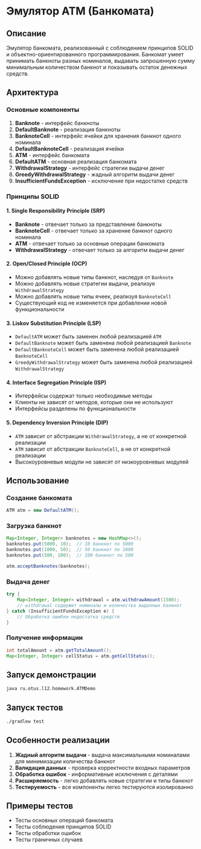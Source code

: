# Эмулятор АТМ (Банкомата)

## Описание

Эмулятор банкомата, реализованный с соблюдением принципов SOLID и объектно-ориентированного программирования. Банкомат умеет принимать банкноты разных номиналов, выдавать запрошенную сумму минимальным количеством банкнот и показывать остаток денежных средств.

## Архитектура

### Основные компоненты

1. **Banknote** - интерфейс банкноты
2. **DefaultBanknote** - реализация банкноты
3. **BanknoteCell** - интерфейс ячейки для хранения банкнот одного номинала
4. **DefaultBanknoteCell** - реализация ячейки
5. **ATM** - интерфейс банкомата
6. **DefaultATM** - основная реализация банкомата
7. **WithdrawalStrategy** - интерфейс стратегии выдачи денег
8. **GreedyWithdrawalStrategy** - жадный алгоритм выдачи денег
9. **InsufficientFundsException** - исключение при недостатке средств

### Принципы SOLID

#### 1. Single Responsibility Principle (SRP)
- **Banknote** - отвечает только за представление банкноты
- **BanknoteCell** - отвечает только за хранение банкнот одного номинала
- **ATM** - отвечает только за основные операции банкомата
- **WithdrawalStrategy** - отвечает только за алгоритм выдачи денег

#### 2. Open/Closed Principle (OCP)
- Можно добавлять новые типы банкнот, наследуя от `Banknote`
- Можно добавлять новые стратегии выдачи, реализуя `WithdrawalStrategy`
- Можно добавлять новые типы ячеек, реализуя `BanknoteCell`
- Существующий код не изменяется при добавлении новой функциональности

#### 3. Liskov Substitution Principle (LSP)
- `DefaultATM` может быть заменен любой реализацией `ATM`
- `DefaultBanknote` может быть заменена любой реализацией `Banknote`
- `DefaultBanknoteCell` может быть заменена любой реализацией `BanknoteCell`
- `GreedyWithdrawalStrategy` может быть заменена любой реализацией `WithdrawalStrategy`

#### 4. Interface Segregation Principle (ISP)
- Интерфейсы содержат только необходимые методы
- Клиенты не зависят от методов, которые они не используют
- Интерфейсы разделены по функциональности

#### 5. Dependency Inversion Principle (DIP)
- `ATM` зависит от абстракции `WithdrawalStrategy`, а не от конкретной реализации
- `ATM` зависит от абстракции `BanknoteCell`, а не от конкретной реализации
- Высокоуровневые модули не зависят от низкоуровневых модулей

## Использование

### Создание банкомата
```java
ATM atm = new DefaultATM();
```

### Загрузка банкнот
```java
Map<Integer, Integer> banknotes = new HashMap<>();
banknotes.put(5000, 10);  // 10 банкнот по 5000
banknotes.put(1000, 50);  // 50 банкнот по 1000
banknotes.put(500, 100);  // 100 банкнот по 500

atm.acceptBanknotes(banknotes);
```

### Выдача денег
```java
try {
    Map<Integer, Integer> withdrawal = atm.withdrawAmount(1500);
    // withdrawal содержит номиналы и количества выданных банкнот
} catch (InsufficientFundsException e) {
    // Обработка ошибки недостатка средств
}
```

### Получение информации
```java
int totalAmount = atm.getTotalAmount();
Map<Integer, Integer> cellStatus = atm.getCellStatus();
```

## Запуск демонстрации

```bash
java ru.otus.l12.homework.ATMDemo
```

## Запуск тестов

```bash
./gradlew test
```

## Особенности реализации

1. **Жадный алгоритм выдачи** - выдача максимальными номиналами для минимизации количества банкнот
2. **Валидация данных** - проверка корректности входных параметров
3. **Обработка ошибок** - информативные исключения с деталями
4. **Расширяемость** - легко добавлять новые стратегии и типы банкнот
5. **Тестируемость** - все компоненты легко тестируются изолированно

## Примеры тестов

- Тесты основных операций банкомата
- Тесты соблюдения принципов SOLID
- Тесты обработки ошибок
- Тесты граничных случаев
